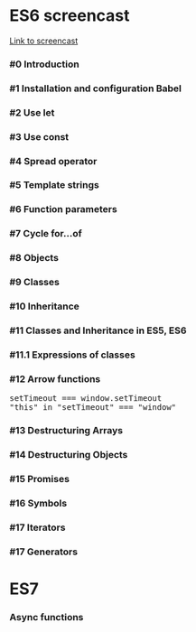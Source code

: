 <h1>ES6 screencast</h1>

<a target="_blank" href="https://www.youtube.com/watch?v=4YfsAz-sNAo&list=PLqHlAwsJRxAOpWPtj2T6HhSzX-lKmKV2q&index=1">Link to screencast</a>

<h3>#0 Introduction</h3>
<h3>#1 Installation and configuration Babel</h3>
<h3>#2 Use let</h3>
<h3>#3 Use const</h3>
<h3>#4 Spread operator</h3>
<h3>#5 Template strings</h3>
<h3>#6 Function parameters</h3>
<h3>#7 Cycle for...of</h3>
<h3>#8 Objects</h3>
<h3>#9 Classes</h3>
<h3>#10 Inheritance</h3>
<h3>#11 Classes and Inheritance in ES5, ES6</h3>
<h3>#11.1 Expressions of classes</h3>
<h3>#12 Arrow functions</h3>
<pre>
setTimeout === window.setTimeout
"this" in "setTimeout" === "window"
</pre>
<h3>#13 Destructuring Arrays</h3>
<h3>#14 Destructuring Objects</h3>
<h3>#15 Promises</h3>
<h3>#16 Symbols</h3>
<h3>#17 Iterators</h3>
<h3>#17 Generators</h3>

<h1>ES7</h1>
<h3>Async functions</h3>